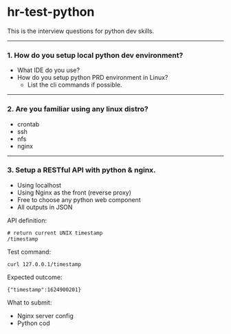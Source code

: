 # hr-test-python

This is the interview questions for python dev skills.

---
### 1. How do you setup local python dev environment?  
- What IDE do you use?
- How do you setup python PRD environment in Linux?
  - List the cli commands if possible.

---
### 2. Are you familiar using any linux distro?
- crontab
- ssh
- nfs
- nginx

---
### 3. Setup a RESTful API with python & nginx.
- Using localhost
- Using Nginx as the front (reverse proxy)
- Free to choose any python web component
- All outputs in JSON

API definition:
```
# return current UNIX timestamp
/timestamp
```
Test command:
```
curl 127.0.0.1/timestamp
```
Expected outcome:
```
{"timestamp":1624900201}
```



What to submit:
- Nginx server config
- Python cod
